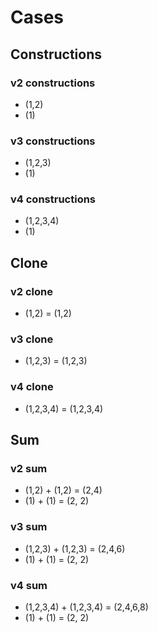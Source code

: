 # Cases

## Constructions

### v2 constructions
- (1,2)
- (1)


### v3 constructions

- (1,2,3)
- (1)

### v4 constructions

- (1,2,3,4)
- (1)


## Clone

### v2 clone

- (1,2) = (1,2)

### v3 clone

- (1,2,3) = (1,2,3)

### v4 clone

- (1,2,3,4) = (1,2,3,4)

## Sum

### v2 sum

- (1,2) + (1,2) = (2,4)
- (1) + (1) = (2, 2)

### v3 sum

- (1,2,3) + (1,2,3) = (2,4,6)
- (1) + (1) = (2, 2)

### v4 sum

- (1,2,3,4) + (1,2,3,4) = (2,4,6,8)
- (1) + (1) = (2, 2)
